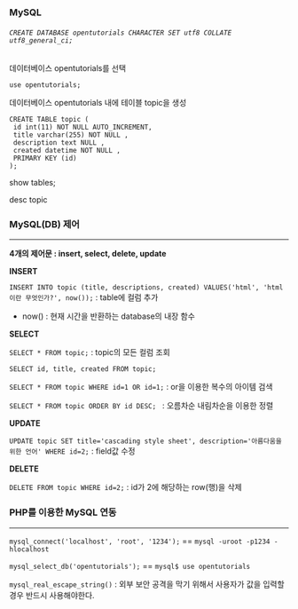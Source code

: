### MySQL

###### ```CREATE DATABASE opentutorials CHARACTER SET utf8 COLLATE utf8_general_ci;```

데이터베이스 opentutorials를 선택

```
use opentutorials;
```

데이터베이스 opentutorials 내에 테이블 topic을 생성

```
CREATE TABLE topic (
 id int(11) NOT NULL AUTO_INCREMENT,
 title varchar(255) NOT NULL ,
 description text NULL ,
 created datetime NOT NULL ,
 PRIMARY KEY (id)
);
```

show tables;

desc topic

### MySQL(DB) 제어

-----------

**4개의 제어문 : insert, select, delete, update**

**INSERT**

```INSERT INTO topic (title, descriptions, created) VALUES('html', 'html이란 무엇인가?', now());``` : table에 컬럼 추가

- now() : 현재 시간을 반환하는 database의 내장 함수 

**SELECT**

```SELECT * FROM topic;``` : topic의 모든 컬럼 조회

```SELECT id, title, created FROM topic;```

```SELECT * FROM topic WHERE id=1 OR id=1;``` : or을 이용한 복수의 아이템 검색

```SELECT * FROM topic ORDER BY id DESC; ``` : 오름차순 내림차순을 이용한 정렬

**UPDATE**

```UPDATE topic SET title='cascading style sheet', description='아름다움을 위한 언어' WHERE id=2;``` : field값 수정

**DELETE**

```DELETE FROM topic WHERE id=2;``` : id가 2에 해당하는 row(행)을 삭제





### PHP를 이용한 MySQL 연동

---

```mysql_connect('localhost', 'root', '1234');``` == ```mysql -uroot -p1234 -hlocalhost```

```mysql_select_db('opentutorials');``` == ```mysql$ use opentutorials```

```mysql_real_escape_string()``` : 외부 보안 공격을 막기 위해서 사용자가 값을 입력할 경우 반드시 사용해야한다.